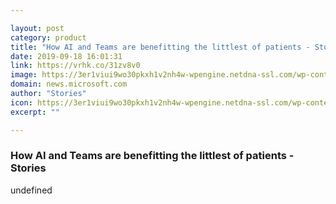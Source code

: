 ```yaml
---

layout: post
category: product
title: "How AI and Teams are benefitting the littlest of patients - Stories"
date: 2019-09-18 16:01:31
link: https://vrhk.co/31zv8v0
image: https://3er1viui9wo30pkxh1v2nh4w-wpengine.netdna-ssl.com/wp-content/uploads/prod/2019/09/Jason-und-Sabrina-Leick-1024x576.jpg
domain: news.microsoft.com
author: "Stories"
icon: https://3er1viui9wo30pkxh1v2nh4w-wpengine.netdna-ssl.com/wp-content/uploads/2017/03/cropped-microsoft_logo_element-215x215.png
excerpt: ""

---
```


### How AI and Teams are benefitting the littlest of patients - Stories

undefined